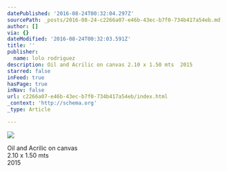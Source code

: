 ```yaml
---
datePublished: '2016-08-24T00:32:04.297Z'
sourcePath: _posts/2016-08-24-c2266a07-e46b-43ec-b7f0-734b417a54eb.md
author: []
via: {}
dateModified: '2016-08-24T00:32:03.591Z'
title: ''
publisher:
  name: lolo rodriguez
description: Oil and Acrilic on canvas 2.10 x 1.50 mts  2015
starred: false
inFeed: true
hasPage: true
inNav: false
url: c2266a07-e46b-43ec-b7f0-734b417a54eb/index.html
_context: 'http://schema.org'
_type: Article

---
```

![](https://the-grid-user-content.s3-us-west-2.amazonaws.com/2e262879-049b-4067-8035-62b0e4c0ba0e.jpg)

Oil and Acrilic on canvas  
2.10 x 1.50 mts   
2015
